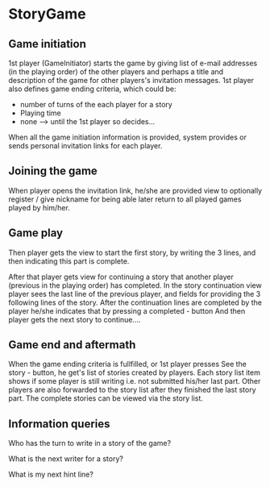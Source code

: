 
# StoryGame


## Game initiation

1st player (GameInitiator) starts the game by giving list of e-mail addresses (in the playing order)
of the other players and perhaps a title and description
of the game for other players's invitation messages. 1st player also defines game ending criteria,
which could be:
   - number of turns of the each player for a story
   - Playing time
   - none --> until the 1st player so decides...

When all the game initiation information is provided, system provides or sends personal invitation links for
each player.

## Joining the game

When player opens the invitation link, he/she are provided view to optionally register / give nickname
for being able later return to all played games played by him/her.

## Game play

Then player gets the view to start the first story, by writing the  3 lines, and then indicating this part is complete.

After that player gets view for continuing a story that another player (previous in the playing order) has completed.
 In the story continuation view player sees the last line of the previous player, and fields for providing the 3
 following lines of the story.
 After the continuation lines are completed by the player he/she indicates that by pressing a completed - button
 And then player gets the next story to continue....

## Game end and aftermath

When the game ending criteria is fullfilled, or 1st player presses See the story - button, he get's list of stories
created by players. Each story list item shows if some player is still writing i.e. not submitted his/her last part.
 Other players are also forwarded to the story list after they finished the last story part.
The complete stories can be viewed via the story list.


## Information queries

Who has the turn to write in a story of the game?

What is the next writer for a story?

What is my next hint line?


